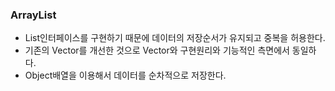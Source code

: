 ### ArrayList

- List인터페이스를 구현하기 때문에 데이터의 저장순서가 유지되고 중복을 허용한다.
- 기존의 Vector를 개선한 것으로 Vector와 구현원리와 기능적인 측면에서 동일하다.
- Object배열을 이용해서 데이터를 순차적으로 저장한다.
